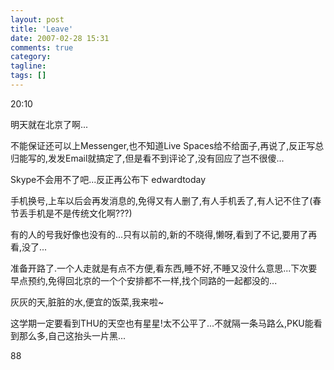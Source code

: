 ```yaml
---
layout: post
title: 'Leave'
date: 2007-02-28 15:31
comments: true
category:
tagline:
tags: []
---
```


20:10

明天就在北京了啊...

不能保证还可以上Messenger,也不知道Live Spaces给不给面子,再说了,反正写总归能写的,发发Email就搞定了,但是看不到评论了,没有回应了岂不很傻...

Skype不会用不了吧...反正再公布下 edwardtoday

手机换号,上车以后会再发消息的,免得又有人删了,有人手机丢了,有人记不住了(春节丢手机是不是传统文化啊???)

有的人的号我好像也没有的...只有以前的,新的不晓得,懒呀,看到了不记,要用了再看,没了...

准备开路了.一个人走就是有点不方便,看东西,睡不好,不睡又没什么意思...下次要早点预约,免得回北京的一个个安排都不一样,找个同路的一起都没的...

灰灰的天,脏脏的水,便宜的饭菜,我来啦~

这学期一定要看到THU的天空也有星星!太不公平了...不就隔一条马路么,PKU能看到那么多,自己这抬头一片黑...

88
